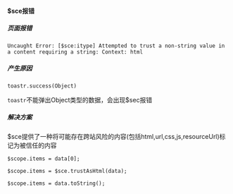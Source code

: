 #### $sce报错

 ##### 页面报错

 ```
 Uncaught Error: [$sce:itype] Attempted to trust a non-string value in a content requiring a string: Context: html
 ```

##### 产生原因

`toastr.success(Object)`

`toastr`不能弹出Object类型的数据，会出现$sec报错


 ##### 解决方案
 
 $sce提供了一种将可能存在跨站风险的内容(包括html,url,css,js,resourceUrl)标记为被信任的内容

 ```
 $scope.items = data[0];
 ```
 
```
$scope.items = $sce.trustAsHtml(data);
```

```
$scope.items = data.toString();
```